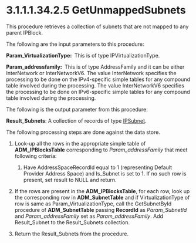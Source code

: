 <html dir="LTR" xmlns:mshelp="http://msdn.microsoft.com/mshelp" xmlns:ddue="http://ddue.schemas.microsoft.com/authoring/2003/5" xmlns:xlink="http://www.w3.org/1999/xlink" xmlns:tool="http://www.microsoft.com/tooltip">
 <body>
 <div id="header">
 <h1 class="heading">3.1.1.1.34.2.5 GetUnmappedSubnets</h1>
 </div>
 <div id="mainSection">
 <div id="mainBody">
 <div id="allHistory" class="saveHistory"></div>
 <div id="sectionSection0" class="section" name="collapseableSection">
 

<p>This procedure retrieves a collection of subnets that are
not mapped to any parent IPBlock.</p>

<p>The following are the input parameters to this procedure:</p>

<p><b>Param_VirtualizationType: </b> This is of type
IPVirtualizationType.</p>

<p><b>Param_addressfamily: </b> This is of type
AddressFamily and it can be either InterNetwork or InterNetworkV6. The value
InterNetwork specifies the processing to be done on the IPv4-specific simple
tables for any compound table involved during the processing. The value
InterNetworkV6 specifies the processing to be done on IPv6-specific simple
tables for any compound table involved during the processing. </p>

<p>The following is the output parameter from this procedure:</p>

<p><b>Result_Subnets</b>: A collection of records of
type <a href="a3cc88e3-958e-4c68-a114-93709d236d0d.md">IPSubnet</a>.</p>

<p>The following processing steps are done against the data
store.</p>

<ol><li><p><span> </span>Look-up all the
rows in the appropriate simple table of <b>ADM_IPBlocksTable</b> corresponding
to <i>Param_addressFamily</i> that meet following criteria:</p>

<ol><li><p><span> 
</span>Have AddressSpaceRecordId equal to 1 (representing Default Provider
Address Space) and Is_Subnet is set to 1. If no such row is present, set result
to NULL and return.</p>

</li></ol></li><li><p><span> </span>If the rows are
present in the <b>ADM_IPBlocksTable</b>, for each row, look up the
corresponding row in <b>ADM_SubnetTable</b> and if VirtualizationType of row is
same as Param_VirtualizationType, call the GetSubnetById procedure of <b>ADM_SubnetTable</b>
passing <b>RecordId</b> as <i>Param_SubnetId</i> and <i>Param_addressFamily</i>
set as <i>Param_addressFamily</i>. Add Result_Subnet to the Result_Subnets
collection.</p>

</li><li><p><span> </span>Return the
Result_Subnets from the procedure.</p>

</li></ol>
 </div>
 </div>
 </div>
 </body>
</html>